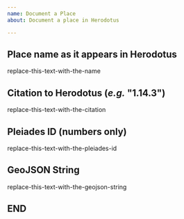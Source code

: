 ```yaml
---
name: Document a Place
about: Document a place in Herodotus

---
```


## Place name as it appears in Herodotus

replace-this-text-with-the-name

## Citation to Herodotus (*e.g.* "1.14.3")

replace-this-text-with-the-citation

## Pleiades ID (numbers only)

replace-this-text-with-the-pleiades-id

## GeoJSON String

replace-this-text-with-the-geojson-string

## END
